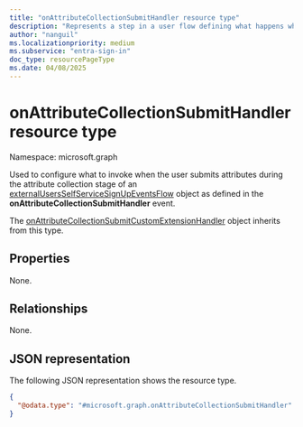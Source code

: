 ```yaml
---
title: "onAttributeCollectionSubmitHandler resource type"
description: "Represents a step in a user flow defining what happens when the user submits attributes during the attribute collection stage."
author: "nanguil"
ms.localizationpriority: medium
ms.subservice: "entra-sign-in"
doc_type: resourcePageType
ms.date: 04/08/2025
---
```


# onAttributeCollectionSubmitHandler resource type

Namespace: microsoft.graph

Used to configure what to invoke when the user submits attributes during the attribute collection stage of an [externalUsersSelfServiceSignUpEventsFlow](externalUsersSelfServiceSignUpEventsFlow.md) object as defined in the **onAttributeCollectionSubmitHandler** event.

The [onAttributeCollectionSubmitCustomExtensionHandler](../resources/onattributecollectionsubmitcustomextensionhandler.md) object inherits from this type.

## Properties
None.

## Relationships
None.

## JSON representation
The following JSON representation shows the resource type.
<!-- {
  "blockType": "resource",
  "@odata.type": "microsoft.graph.onAttributeCollectionSubmitHandler"
}
-->
``` json
{
  "@odata.type": "#microsoft.graph.onAttributeCollectionSubmitHandler"
}
```

